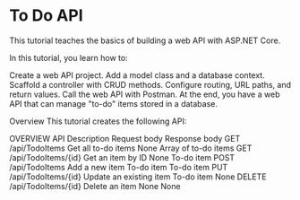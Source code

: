 # To Do API

This tutorial teaches the basics of building a web API with ASP.NET Core.

In this tutorial, you learn how to:

Create a web API project.
Add a model class and a database context.
Scaffold a controller with CRUD methods.
Configure routing, URL paths, and return values.
Call the web API with Postman.
At the end, you have a web API that can manage "to-do" items stored in a database.

Overview
This tutorial creates the following API:

OVERVIEW
API	Description	Request body	Response body
GET /api/TodoItems	Get all to-do items	None	Array of to-do items
GET /api/TodoItems/{id}	Get an item by ID	None	To-do item
POST /api/TodoItems	Add a new item	To-do item	To-do item
PUT /api/TodoItems/{id}	Update an existing item  	To-do item	None
DELETE /api/TodoItems/{id}    	Delete an item    	None	None
